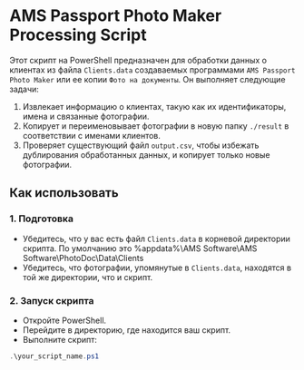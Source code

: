 # AMS Passport Photo Maker Processing Script

Этот скрипт на PowerShell предназначен для обработки данных о клиентах из файла `Clients.data` создаваемых программами `AMS Passport Photo Maker` или ее копии `Фото на документы`. Он выполняет следующие задачи:

1. Извлекает информацию о клиентах, такую как их идентификаторы, имена и связанные фотографии.
2. Копирует и переименовывает фотографии в новую папку `./result` в соответствии с именами клиентов.
3. Проверяет существующий файл `output.csv`, чтобы избежать дублирования обработанных данных, и копирует только новые фотографии.

## Как использовать

### 1. Подготовка

- Убедитесь, что у вас есть файл `Clients.data` в корневой директории скрипта. По умолчанию это %appdata%\AMS Software\AMS Software\PhotoDoc\Data\Clients
- Убедитесь, что фотографии, упомянутые в `Clients.data`, находятся в той же директории, что и скрипт.

### 2. Запуск скрипта

- Откройте PowerShell.
- Перейдите в директорию, где находится ваш скрипт.
- Выполните скрипт:

```powershell
.\your_script_name.ps1
